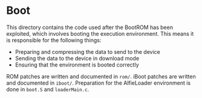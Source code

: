 # Boot

This directory contains the code used after the BootROM has been exploited, which involves booting the execution environment. This means it is responsible for the following things:
* Preparing and compressing the data to send to the device
* Sending the data to the device in download mode
* Ensuring that the environment is booted correctly

ROM patches are written and documented in `rom/`. iBoot patches are written and documented in `iboot/`. Preparation for the AlfieLoader environment is done in `boot.S` and `loaderMain.c`.